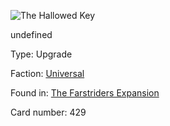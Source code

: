 
![The Hallowed Key](https://warhammerunderworlds.com/wp-content/uploads/sites/6/2018/03/429_ENG.png)

undefined

Type: Upgrade

Faction: [Universal](/factions/universal.md)

Found in: [The Farstriders Expansion](/locations/the-farstriders-expansion.md)

Card number: 429
